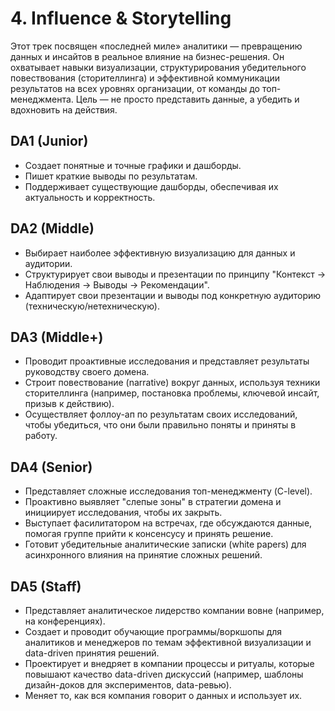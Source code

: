 # 4. Influence & Storytelling

Этот трек посвящен «последней миле» аналитики — превращению данных и инсайтов в реальное влияние на бизнес-решения. Он охватывает навыки визуализации, структурирования убедительного повествования (сторителлинга) и эффективной коммуникации результатов на всех уровнях организации, от команды до топ-менеджмента. Цель — не просто представить данные, а убедить и вдохновить на действия.

## DA1 (Junior)
- Создает понятные и точные графики и дашборды.
- Пишет краткие выводы по результатам.
- Поддерживает существующие дашборды, обеспечивая их актуальность и корректность.

## DA2 (Middle)
- Выбирает наиболее эффективную визуализацию для данных и аудитории.
- Структурирует свои выводы и презентации по принципу "Контекст -> Наблюдения -> Выводы -> Рекомендации".
- Адаптирует свои презентации и выводы под конкретную аудиторию (техническую/нетехническую).

## DA3 (Middle+)
- Проводит проактивные исследования и представляет результаты руководству своего домена.
- Строит повествование (narrative) вокруг данных, используя техники сторителлинга (например, постановка проблемы, ключевой инсайт, призыв к действию).
- Осуществляет фоллоу-ап по результатам своих исследований, чтобы убедиться, что они были правильно поняты и приняты в работу.

## DA4 (Senior)
- Представляет сложные исследования топ-менеджменту (C-level).
- Проактивно выявляет "слепые зоны" в стратегии домена и инициирует исследования, чтобы их закрыть.
- Выступает фасилитатором на встречах, где обсуждаются данные, помогая группе прийти к консенсусу и принять решение.
- Готовит убедительные аналитические записки (white papers) для асинхронного влияния на принятие сложных решений.

## DA5 (Staff)
- Представляет аналитическое лидерство компании вовне (например, на конференциях).
- Создает и проводит обучающие программы/воркшопы для аналитиков и менеджеров по темам эффективной визуализации и data-driven принятия решений.
- Проектирует и внедряет в компании процессы и ритуалы, которые повышают качество data-driven дискуссий (например, шаблоны дизайн-доков для экспериментов, data-ревью).
- Меняет то, как вся компания говорит о данных и использует их. 